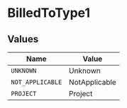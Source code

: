 # BilledToType1


## Values

| Name             | Value            |
| ---------------- | ---------------- |
| `UNKNOWN`        | Unknown          |
| `NOT_APPLICABLE` | NotApplicable    |
| `PROJECT`        | Project          |